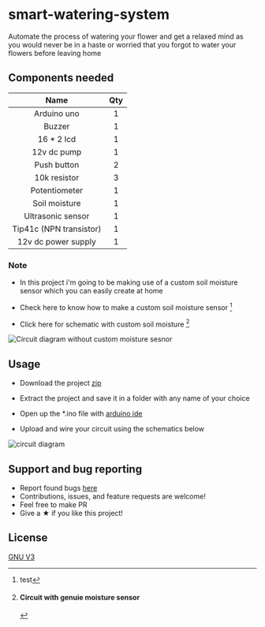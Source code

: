 # smart-watering-system

Automate the process of watering your flower and get a relaxed mind as you would never be in a haste or worried that you forgot to water your flowers before leaving home 

## Components needed

| Name | Qty |
| :---: | :---: |
| Arduino uno | 1 |
| Buzzer | 1 |
| 16 * 2 lcd | 1 |
| 12v dc pump | 1 |
| Push button | 2 |
| 10k resistor | 3 | 
| Potentiometer | 1 |
| Soil moisture | 1 |
| Ultrasonic sensor | 1 |
| Tip41c (NPN transistor) | 1 |
| 12v dc power supply | 1 |

### Note 

- In this project i'm going to be making use of a custom soil moisture sensor which you can easily create at home

- Check here to know how to make a custom soil moisture sensor [^1]
[^1]: test

- Click here for schematic with custom soil moisture [^2]
[^2]: #### Circuit with genuie moisture sensor
  ![Circuit diagram without custom moisture sesnor](https://user-images.githubusercontent.com/65239245/185812297-cc50666b-79a8-4393-af1d-9c09d9c1bcae.png)

## Usage 

- Download the project [zip](https://github.com/n1lby73/smart-watering-system/archive/refs/heads/main.zip)

- Extract the project and save it in a folder with any name of your choice 

- Open up the *.ino file with [arduino ide](https://www.arduino.cc/en/software)

- Upload and wire your circuit using the schematics below

<!-- ### Schematic notation

- > & + ==> switch for next and increasing values

- < & - ==> switch for previous selection and decreasing values

- + pulldown ==> pulldown resistor for the increase button

- - pulldown ==> pulldown resistor for the decrease button

- Contrast ==> potetiometer to vary lcd contrast -->

![circuit diagram](https://user-images.githubusercontent.com/65239245/185811462-699d7f81-4db8-4ba8-acc4-001bdbfc1be7.png)


<!-- ![circuit diagram](https://user-images.githubusercontent.com/65239245/185797693-7a724a13-d6d0-490f-876e-09ca4026632a.png) -->


## Support and bug reporting
- Report found bugs [here](https://github.com/n1lby73/smart-watering-system/issues)
- Contributions, issues, and feature requests are welcome!
- Feel free to make PR
- Give a ★ if you like this project!

## License

[GNU V3](https://github.com/n1lby73/remote-shutdown/blob/main/LICENSE)
